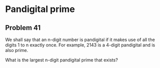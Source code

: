 # Pandigital prime
## Problem 41 
We shall say that an n-digit number is pandigital if it makes use of all the
digits 1 to n exactly once. For example, 2143 is a 4-digit pandigital and is
also prime.

What is the largest n-digit pandigital prime that exists?

